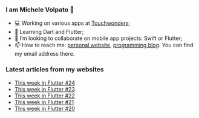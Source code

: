 ### I am Michele Volpato 👋

- 💻 Working on various apps at [Touchwonders](https://touchwonders.com);
- 🌱 Learning Dart and Flutter;
- 📱 I’m looking to collaborate on mobile app projects: Swift or Flutter;
- 📫 How to reach me: [personal website](https://volpato.nl), [programming blog](https://ishouldgotosleep.com). You can find my email address there.

### Latest articles from my websites

<!-- BLOG-POST-LIST:START -->
- [This week in Flutter #24](https://ishouldgotosleep.com/this-week-in-flutter-24/)
- [This week in Flutter #23](https://ishouldgotosleep.com/this-week-in-flutter-23/)
- [This week in Flutter #22](https://ishouldgotosleep.com/this-week-in-flutter-22/)
- [This week in Flutter #21](https://ishouldgotosleep.com/this-week-in-flutter-21/)
- [This week in Flutter #20](https://ishouldgotosleep.com/this-week-in-flutter-20/)
<!-- BLOG-POST-LIST:END -->
